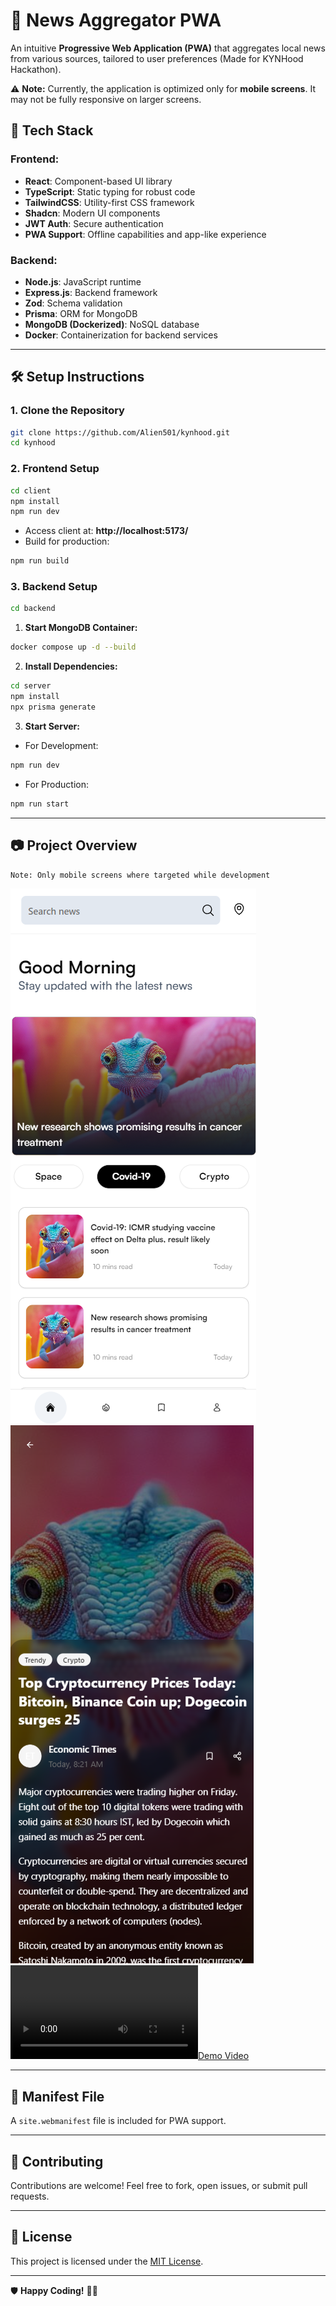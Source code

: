 # 📰 **News Aggregator PWA**

An intuitive **Progressive Web Application (PWA)** that aggregates local news from various sources, tailored to user preferences (Made for KYNHood Hackathon).

⚠️ **Note:** Currently, the application is optimized only for **mobile screens**. It may not be fully responsive on larger screens.

## 🚀 **Tech Stack**

### **Frontend:**
- **React**: Component-based UI library
- **TypeScript**: Static typing for robust code
- **TailwindCSS**: Utility-first CSS framework
- **Shadcn**: Modern UI components
- **JWT Auth**: Secure authentication
- **PWA Support**: Offline capabilities and app-like experience

### **Backend:**
- **Node.js**: JavaScript runtime
- **Express.js**: Backend framework
- **Zod**: Schema validation
- **Prisma**: ORM for MongoDB
- **MongoDB (Dockerized)**: NoSQL database
- **Docker**: Containerization for backend services

---

## 🛠️ **Setup Instructions**

### **1. Clone the Repository**
```bash
git clone https://github.com/Alien501/kynhood.git
cd kynhood
```

### **2. Frontend Setup**
```bash
cd client
npm install
npm run dev
```
- Access client at: **http://localhost:5173/**
- Build for production:
```bash
npm run build
```

### **3. Backend Setup**
```bash
cd backend
```
1. **Start MongoDB Container:**
```bash
docker compose up -d --build
```
2. **Install Dependencies:**
```bash
cd server
npm install
npx prisma generate
```
3. **Start Server:**
- For Development:
```bash
npm run dev
```
- For Production:
```bash
npm run start
```

---

## 📷 **Project Overview**
`Note: Only mobile screens where targeted while development`


![Home Screen](/images/home.png)
![Read Screen](/images/read.png)
[![Demo Video](/images/demo.mp4)](/images/demo.mp4)

---

## 📄 **Manifest File**
A `site.webmanifest` file is included for PWA support.

---

## 🤝 **Contributing**
Contributions are welcome! Feel free to fork, open issues, or submit pull requests.

---

## 📜 **License**
This project is licensed under the [MIT License](LICENSE).

---

🛡️ **Happy Coding!** 🚀✨
